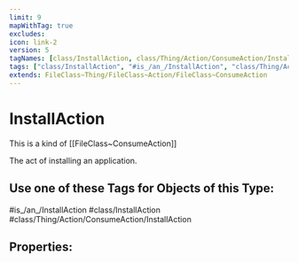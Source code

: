 ```yaml
---
limit: 9
mapWithTag: true
excludes:
icon: link-2
version: 5
tagNames: [class/InstallAction, class/Thing/Action/ConsumeAction/InstallAction, schema-org/InstallAction]
tags: ["class/InstallAction", "#is_/an_/InstallAction", "class/Thing/Action/ConsumeAction/InstallAction"]
extends: FileClass~Thing/FileClass~Action/FileClass~ConsumeAction
---
```


# InstallAction
This is a kind of [[FileClass~ConsumeAction]]

The act of installing an application.


## Use one of these Tags for Objects of this Type:

#is_/an_/InstallAction
#class/InstallAction
#class/Thing/Action/ConsumeAction/InstallAction

## Properties:


